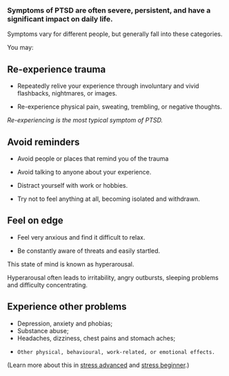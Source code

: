 [Title]: # (Effects)
[Order]: # (12)

### Symptoms of PTSD are often severe, persistent, and have a significant impact on daily life.

Symptoms vary for different people, but generally fall into these categories. 

You may: 

## Re-experience trauma  

*	Repeatedly relive your experience through involuntary and vivid flashbacks, nightmares, or images. 

*	Re-experience physical pain, sweating, trembling, or negative thoughts.

_Re-experiencing is the most typical symptom of PTSD._

## Avoid reminders

*	Avoid people or places that remind you of the trauma

*	Avoid talking to anyone about your experience. 

*	Distract yourself with work or hobbies. 

*	Try not to feel anything at all, becoming isolated and withdrawn.

## Feel on edge  

*	Feel very anxious and find it difficult to relax. 

*	Be constantly aware of threats and easily startled. 

This state of mind is known as hyperarousal. 

Hyperarousal often leads to irritability, angry outbursts, sleeping problems and difficulty concentrating.

## Experience other problems  

*   Depression, anxiety and phobias;
*   Substance abuse;
*   Headaches, dizziness, chest pains and stomach aches;
*	  Other physical, behavioural, work-related, or emotional effects.

(Learn more about this in [stress advanced](umbrella://lesson/stress/1) and [stress beginner](umbrella://lesson/stress/0).)

